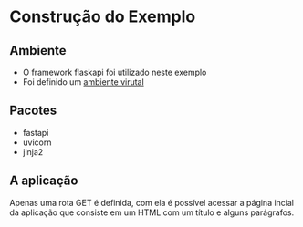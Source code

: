 # Construção do Exemplo

## Ambiente
- O framework flaskapi foi utilizado neste exemplo
- Foi definido um [ambiente virutal](https://docs.python.org/3/library/venv.html)

## Pacotes

- fastapi
- uvicorn
- jinja2

## A aplicação

Apenas uma rota GET é definida, com ela é possível acessar a página incial da aplicação que consiste em um HTML com um título e alguns parágrafos.